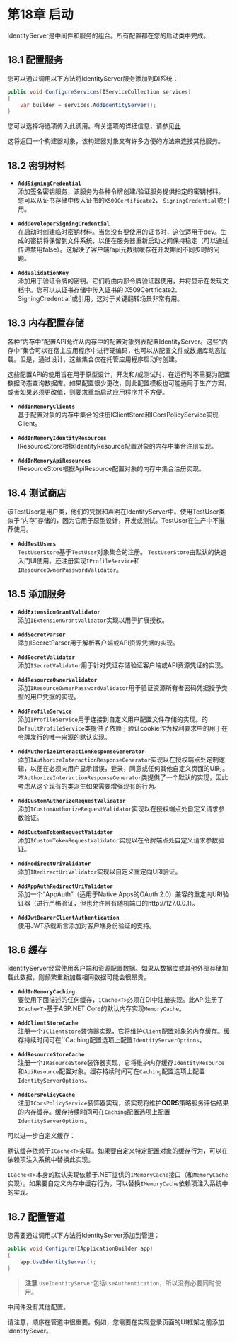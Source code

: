 # 第18章 启动
IdentityServer是中间件和服务的组合。所有配置都在您的启动类中完成。   

## 18.1 配置服务
您可以通过调用以下方法将IdentityServer服务添加到DI系统：   
``` C#
public void ConfigureServices(IServiceCollection services)
{
    var builder = services.AddIdentityServer();
}
```   

您可以选择将选项传入此调用。有关选项的详细信息，请参见[此](https://identityserver4.readthedocs.io/en/latest/reference/options.html#refoptions)   

这将返回一个构建器对象，该构建器对象又有许多方便的方法来连接其他服务。   

## 18.2 密钥材料
* **`AddSigningCredential`**    
添加签名密钥服务，该服务为各种令牌创建/验证服务提供指定的密钥材料。您可以从证书存储中传入证书的`X509Certificate2`， `SigningCredential`或引用。   

* **`AddDeveloperSigningCredential`**   
在启动时创建临时密钥材料。当您没有要使用的证书时，这仅适用于dev。生成的密钥将保留到文件系统，以便在服务器重新启动之间保持稳定（可以通过传递禁用false）。这解决了客户端/api元数据缓存在开发期间不同步时的问题。   

* **`AddValidationKey`**   
添加用于验证令牌的密钥。它们将由内部令牌验证器使用，并将显示在发现文档中。您可以从证书存储中传入证书的  X509Certificate2`，`SigningCredential`或引用。这对于关键翻转场景非常有用。   

## 18.3 内存配置存储
各种“内存中”配置API允许从内存中的配置对象列表配置IdentityServer。这些“内存中”集合可以在宿主应用程序中进行硬编码，也可以从配置文件或数据库动态加载。但是，通过设计，这些集合仅在托管应用程序启动时创建。   

这些配置API的使用旨在用于原型设计，开发和/或测试时，在运行时不需要为配置数据动态查询数据库。如果配置很少更改，则此配置模板也可能适用于生产方案，或者如果必须更改值，则要求重新启动应用程序并不方便。   

* **`AddInMemoryClients`**   
基于配置对象的内存中集合的注册IClientStore和ICorsPolicyService实现Client。   

* **`AddInMemoryIdentityResources`**   
IResourceStore根据IdentityResource配置对象的内存中集合注册实现。   

* **`AddInMemoryApiResources`**   
IResourceStore根据ApiResource配置对象的内存中集合注册实现。   

## 18.4 测试商店
该TestUser是用户类，他们的凭据和声明在IdentityServer中。使用TestUser类似于“内存”存储的，因为它用于原型设计，开发或测试。TestUser在生产中不推荐使用。

* **`AddTestUsers`**   
`TestUserStore`基于`TestUser`对象集合的注册。 `TestUserStore`由默认的快速入门UI使用。还注册实现`IProfileService`和`IResourceOwnerPasswordValidator`。
## 18.5 添加服务
* **`AddExtensionGrantValidator`**   
添加`IExtensionGrantValidator`实现以用于扩展授权。   

* **`AddSecretParser`**   
添加ISecretParser用于解析客户端或API资源凭据的实现。  

* **`AddSecretValidator`**  
添加`ISecretValidator`用于针对凭证存储验证客户端或API资源凭证的实现。  

* **`AddResourceOwnerValidator`**  
添加`IResourceOwnerPasswordValidator`用于验证资源所有者密码凭据授予类型的用户凭据的实现。  

* **`AddProfileService`**  
添加`IProfileService`用于连接到自定义用户配置文件存储的实现。的`DefaultProfileService`类提供了依赖于验证cookie作为权利要求中的用于在令牌发行的唯一来源的默认实现。  

* **`AddAuthorizeInteractionResponseGenerator`**  
添加`IAuthorizeInteractionResponseGenerator`实现以在授权端点处定制逻辑，以便在必须向用户显示错误，登录，同意或任何其他自定义页面的UI时。本`AuthorizeInteractionResponseGenerator`类提供了一个默认的实现，因此考虑从这个现有的类派生如果需要增强现有的行为。   

* **`AddCustomAuthorizeRequestValidator`**  
添加`ICustomAuthorizeRequestValidator`实现以在授权端点处自定义请求参数验证。  

* **`AddCustomTokenRequestValidator`**  
添加`ICustomTokenRequestValidator`实现以在令牌端点处自定义请求参数验证。  

* **`AddRedirectUriValidator`**  
添加`IRedirectUriValidator`实现以自定义重定向URI验证。  

* **`AddAppAuthRedirectUriValidator`**  
添加一个“AppAuth”（适用于Native Apps的OAuth 2.0）兼容的重定向URI验证器（进行严格验证，但也允许带有随机端口的http://127.0.0.1）。  

* **`AddJwtBearerClientAuthentication`**  
使用JWT承载断言添加对客户端身份验证的支持。

## 18.6 缓存
IdentityServer经常使用客户端和资源配置数据。如果从数据库或其他外部存储加载此数据，则频繁重新加载相同数据可能会很昂贵。

* **`AddInMemoryCaching`**  
要使用下面描述的任何缓存，`ICache<T>`必须在DI中注册实现。此API注册了`ICache<T>`基于ASP.NET Core的默认内存实现`MemoryCache`。  

* **`AddClientStoreCache`**  
注册一个`IClientStore`装饰器实现，它将维护`Client`配置对象的内存缓存。缓存持续时间可在``Caching配置选项上配置`IdentityServerOptions`。  

* **`AddResourceStoreCache`**  
注册一个`IResourceStore`装饰器实现，它将维护内存缓存`IdentityResource`和`ApiResource`配置对象。缓存持续时间可在`Caching`配置选项上配置`IdentityServerOptions`。  

* **`AddCorsPolicyCache`**  
注册`ICorsPolicyService`装饰器实现，该实现将维护**CORS**策略服务评估结果的内存缓存。缓存持续时间可在`Caching`配置选项上配置`IdentityServerOptions`。  

可以进一步自定义缓存：  

默认缓存依赖于`ICache<T>`实现。如果要自定义特定配置对象的缓存行为，可以在依赖项注入系统中替换此实现。

`ICache<T>`本身的默认实现依赖于.NET提供的`IMemoryCache`接口（和`MemoryCache`实现）。如果要自定义内存中缓存行为，可以替换`IMemoryCache`依赖项注入系统中的实现。

## 18.7 配置管道
您需要通过调用以下方法将IdentityServer添加到管道：  

``` C#
public void Configure(IApplicationBuilder app)
{
    app.UseIdentityServer();
}
```   

> **注意**
`UseIdentityServer`包括`UseAuthentication`，所以没有必要同时使用。   

中间件没有其他配置。   

请注意，顺序在管道中很重要。例如，您需要在实现登录页面的UI框架之前添加IdentitySever。